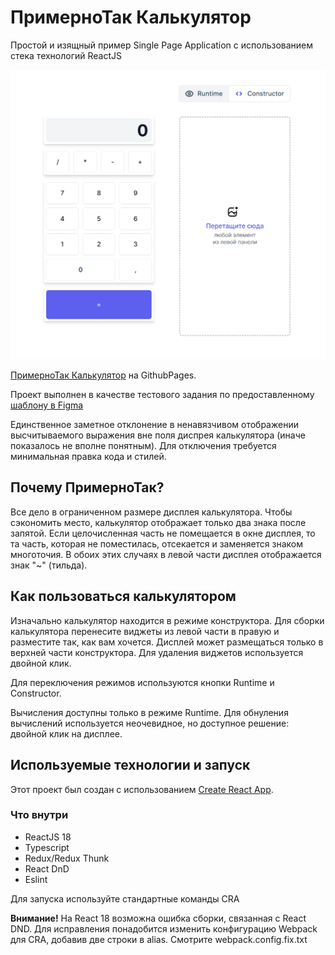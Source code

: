 # ПримерноТак Калькулятор

Простой и изящный пример Single Page Application с использованием стека технологий ReactJS

![Иллюстрация к проекту](https://github.com/olegbutrin/react-calc-constructor/blob/stage-1/images/RC.png)

[ПримерноТак Калькулятор](https://olegbutrin.github.io/react-calc-constructor/) на GithubPages.

Проект выполнен в качестве тестового задания по предоставленному [шаблону в Figma](https://www.figma.com/file/pdYzuOkvXY3Q00YRAMsLuz/Calculator-Constructor?node-id=625%3A1493)

Единственное заметное отклонение в ненавязчивом отображении высчитываемого выражения вне поля диспрея калькулятора (иначе показалось не вполне понятным). Для отключения требуется минимальная правка кода и стилей.

## Почему ПримерноТак?

Все дело в ограниченном размере дисплея калькулятора. Чтобы сэкономить место, калькулятор отображает только два знака после запятой. Если целочисленная часть не помещается в окне дисплея, то та часть, которая не поместилась, отсекается и заменяется знаком многоточия. В обоих этих случаях в левой части дисплея отображается знак "~" (тильда).

## Как пользоваться калькулятором

Изначально калькулятор находится в режиме конструктора. Для сборки калькулятора перенесите виджеты из левой части в правую и разместите так, как вам хочется. Дисплей может размещаться только в верхней части конструктора. Для удаления виджетов используется двойной клик.

Для переключения режимов используются кнопки Runtime и Constructor.

Вычисления доступны только в режиме Runtime. Для обнуления вычислений используется неочевидное, но доступное решение: двойной клик на дисплее.

## Используемые технологии и запуск

Этот проект был создан с использованием [Create React App](https://github.com/facebook/create-react-app).

### Что внутри

+ ReactJS 18
+ Typescript
+ Redux/Redux Thunk
+ React DnD
+ Eslint

Для запуска используйте стандартные команды CRA

**Внимание!**
На React 18 возможна ошибка сборки, связанная с React DND. Для исправления понадобится изменить конфигурацию Webpack для CRA, добавив две строки в alias. Смотрите webpack.config.fix.txt
